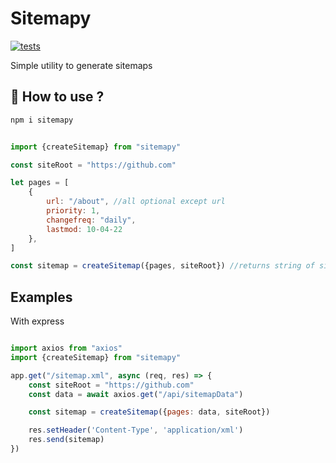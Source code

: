 # Sitemapy

[![tests](https://github.com/postiess/sitemapy/actions/workflows/test.yml/badge.svg)](https://github.com/postiess/sitemapy/actions/workflows/test.yml)

Simple utility to generate sitemaps

## 👀 How to use ?

```sh
npm i sitemapy
```

```js

import {createSitemap} from "sitemapy"

const siteRoot = "https://github.com"

let pages = [
    {
        url: "/about", //all optional except url
        priority: 1,
        changefreq: "daily",
        lastmod: 10-04-22
    },
]

const sitemap = createSitemap({pages, siteRoot}) //returns string of sitemap XML

```

## Examples

With express

```js

import axios from "axios"
import {createSitemap} from "sitemapy"

app.get("/sitemap.xml", async (req, res) => {
    const siteRoot = "https://github.com"
    const data = await axios.get("/api/sitemapData")

    const sitemap = createSitemap({pages: data, siteRoot})

    res.setHeader('Content-Type', 'application/xml')
    res.send(sitemap)
})

```